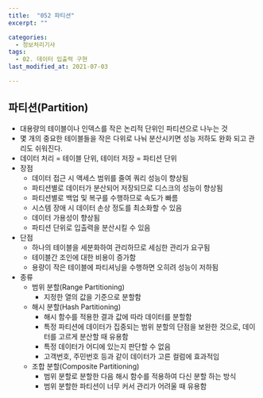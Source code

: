 ```yaml
---
title:  "052 파티션"
excerpt: ""

categories:
  - 정보처리기사
tags:
  - 02. 데이터 입출력 구현
last_modified_at: 2021-07-03

---
```








## 파티션(Partition)

+ 대용량의 테이블이나 인덱스를 작은 논리적 단위인 파티션으로 나누는 것
+ 몇 개의 중요한 테이블들을 작은 다위로 나눠 분산시키면 성능 저하도 완화 되고 관리도 쉬워진다.
+ 데이터 처리 = 테이블 단위, 테이터 저장 = 파티션 단위
+ 장점
  + 데이터 접근 시 액세스 범위를 줄여 쿼리 성능이 향상됨
  + 파티션별로 데이터가 분산되어 저장되므로 디스크의 성능이 향상됨
  + 파티션별로 백업 및 복구를 수행하므로 속도가 빠름
  + 시스템 장애 시 데이터 손상 정도를 최소화할 수 있음
  + 데이터 가용성이 향상됨
  + 파티션 단위로 입출력을 분산시킬 수 있음
+ 단점
  + 하나의 테이블을 세분화하여 관리하므로 세심한 관리가 요구됨
  + 테이블간 조인에 대한 비용이 증가함
  + 용량이 작은 테이블에 파티셔닝을 수행하면 오히려 성능이 저하됨
+ 종류
  + 범위 분할(Range Partitioning)
    + 지정한 열의 값을 기준으로 분할함
  + 해시 분할(Hash Partitioning)
    + 해시 함수를 적용한 결과 값에 따라 데이터를 분할함
    + 특정 파티션에 데이터가 집중되는 범위 분할의 단점을 보완한 것으로, 데이터를 고르게 분산할 때 유용함
    + 특정 데이터가 어디에 있는지 판단할 수 없음
    + 고객번호, 주민번호 등과 같이 데이터가 고른 컬럼에 효과적임
  + 조합 분할(Composite Partitioning)
    + 범위 분할로 분할한 다음 해시 함수를 적용하여 다신 분할 하는 방식
    + 범위 분할한 파티션이 너무 커서 관리가 어려울 때 유용함
  
  
